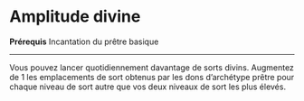 # Amplitude divine

<p><strong>Prérequis</strong> Incantation du prêtre basique</p>
<hr>
<p>Vous pouvez lancer quotidiennement davantage de sorts divins. Augmentez de 1 les emplacements de sort obtenus par les dons d’archétype prêtre pour chaque niveau de sort autre que vos deux niveaux de sort les plus élevés.</p>